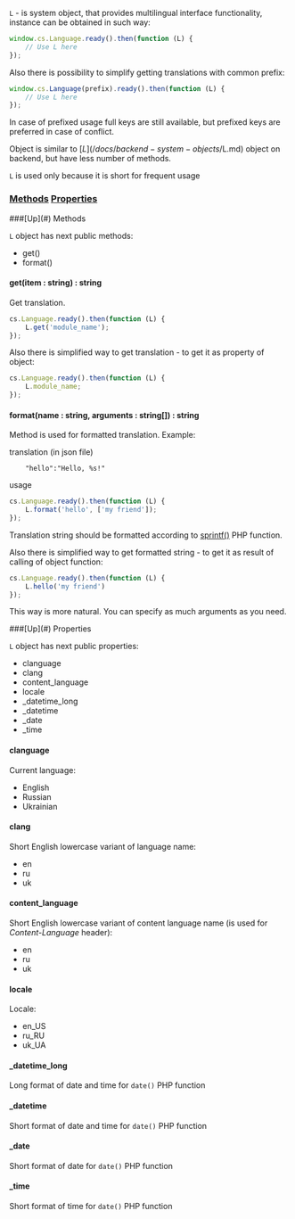 `L` - is system object, that provides multilingual interface functionality, instance can be obtained in such way:
```javascript
window.cs.Language.ready().then(function (L) {
	// Use L here
});
```
Also there is possibility to simplify getting translations with common prefix:
```javascript
window.cs.Language(prefix).ready().then(function (L) {
	// Use L here
});
```
In case of prefixed usage full keys are still available, but prefixed keys are preferred in case of conflict.

Object is similar to [$L](/docs/backend-system-objects/$L.md) object on backend, but have less number of methods.

`L` is used only because it is short for frequent usage

### [Methods](#methods) [Properties](#properties)

<a name="methods" />
###[Up](#) Methods

`L` object has next public methods:
* get()
* format()

#### get(item : string) : string
Get translation.
```javascript
cs.Language.ready().then(function (L) {
	L.get('module_name');
});
```

Also there is simplified way to get translation - to get it as property of object:
```javascript
cs.Language.ready().then(function (L) {
	L.module_name;
});
```

#### format(name : string, arguments : string[]) : string
Method is used for formatted translation. Example:

translation (in json file)
```
    "hello":"Hello, %s!"
```
usage
```javascript
cs.Language.ready().then(function (L) {
	L.format('hello', ['my friend']);
});
```

Translation string should be formatted according to [sprintf()](http://www.php.net/manual/en/function.sprintf.php) PHP function.

Also there is simplified way to get formatted string - to get it as result of calling of object function:
```javascript
cs.Language.ready().then(function (L) {
	L.hello('my friend')
});
```

This way is more natural. You can specify as much arguments as you need.

<a name="properties" />
###[Up](#) Properties

`L` object has next public properties:

* clanguage
* clang
* content_language
* locale
* _datetime_long
* _datetime
* _date
* _time

#### clanguage
Current language:
* English
* Russian
* Ukrainian

#### clang
Short English lowercase variant of language name:
* en
* ru
* uk

#### content_language
Short English lowercase variant of content language name (is used for *Content-Language* header):
* en
* ru
* uk

#### locale
Locale:
* en_US
* ru_RU
* uk_UA

#### _datetime_long
Long format of date and time for `date()` PHP function

#### _datetime
Short format of date and time for `date()` PHP function

#### _date
Short format of date for `date()` PHP function

#### _time
Short format of time for `date()` PHP function
